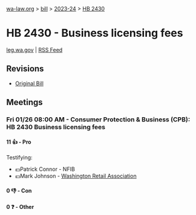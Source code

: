 [wa-law.org](/) > [bill](/bill/) > [2023-24](/bill/2023-24/) > [HB 2430](/bill/2023-24/hb/2430/)

# HB 2430 - Business licensing fees
[leg.wa.gov](https://app.leg.wa.gov/billsummary?BillNumber=2430&Year=2023&Initiative=false) | [RSS Feed](./rss.xml)

## Revisions
* [Original Bill](1/)

## Meetings
### Fri 01/26 08:00 AM - Consumer Protection & Business (CPB): HB 2430 Business licensing fees
#### 11 👍 - Pro
Testifying:
* 💵Patrick Connor - NFIB
* 💵Mark Johnson - [Washington Retail Association](/org/washington_retail_association/)

#### 0 👎 - Con

#### 0 ❓ - Other
